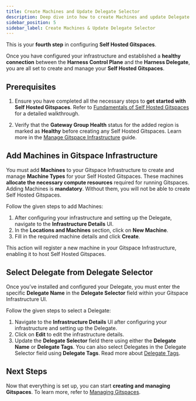 ```yaml
---
title: Create Machines and Update Delegate Selector
description: Deep dive into how to create Machines and update Delegate Selector to get started. 
sidebar_position: 5
sidebar_label: Create Machines & Update Delegate Selector
---
```

This is your **fourth step** in configuring **Self Hosted Gitspaces**. 

Once you have configured your infrastructure and established a **healthy connection** between the **Harness Control Plane** and the **Harness Delegate**, you are all set to create and manage your **Self Hosted Gitspaces**.

## Prerequisites

1. Ensure you have completed all the necessary steps to **get started with Self Hosted Gitspaces**. Refer to [Fundamentals of Self Hosted Gitspaces](/docs/cloud-development-environments/self-hosted-gitspaces/fundamentals.md#get-started-with-self-hosted-gitspaces) for a detailed walkthrough.

2. Verify that the **Gateway Group Health** status for the added region is marked as **Healthy** before creating any Self Hosted Gitspaces. Learn more in the [Manage Gitspace Infrastructure](/docs/cloud-development-environments/self-hosted-gitspaces/steps/gitspace-infra-ui.md#assess-gateway-group-health-for-gitspace-infrastructure) guide.

## Add Machines in Gitspace Infrastructure

You must add **Machines** to your Gitspace Infrastructure to create and manage **Machine Types** for your Self Hosted Gitspaces. These machines **allocate the necessary compute resources** required for running Gitspaces. Adding Machines is **mandatory**. Without them, you will not be able to create Self Hosted Gitspaces.

Follow the given steps to add Machines:

1. After configuring your infrastructure and setting up the Delegate, navigate to the **Infrastructure Details** UI.
2. In the **Locations and Machines** section, click on **New Machine**.
3. Fill in the required machine details and click **Create**.

This action will register a new machine in your Gitspace Infrastructure, enabling it to host Self Hosted Gitspaces.

## Select Delegate from Delegate Selector

Once you’ve installed and configured your Delegate, you must enter the specific **Delegate Name** in the **Delegate Selector** field within your Gitspace Infrastructure UI.

Follow the given steps to select a Delegate:

1. Navigate to the **Infrastructure Details** UI after configuring your infrastructure and setting up the Delegate.
2. Click on **Edit** to edit the infrastructure details. 
3. Update the **Delegate Selector** field there using either the **Delegate Name** or **Delegate Tags**. You can also select Delegates in the Delegate Selector field using **Delegate Tags**. Read more about [Delegate Tags](https://developer.harness.io/docs/platform/delegates/manage-delegates/select-delegates-with-selectors#delegate-tags). 

## Next Steps
Now that everything is set up, you can start **creating and managing Gitspaces**. To learn more, refer to [Managing Gitspaces](/docs/category/manage-gitspaces).
